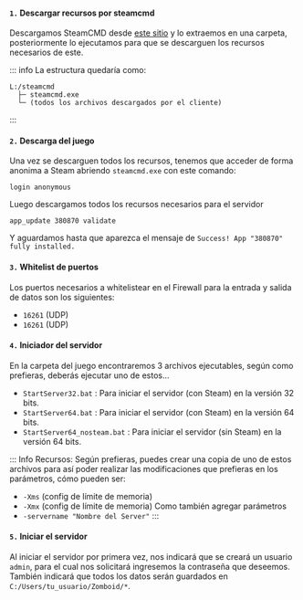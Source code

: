 #### `1.` Descargar recursos por steamcmd
Descargamos SteamCMD desde [este sitio](https://steamcdn-a.akamaihd.net/client/installer/steamcmd.zip) y lo extraemos en una carpeta, posteriormente lo ejecutamos para que se descarguen los recursos necesarios de este.

::: info La estructura quedaría como:
```
L:/steamcmd
  ├─ steamcmd.exe
  └─ (todos los archivos descargados por el cliente)
```
:::


#### `2.` Descarga del juego
Una vez se descarguen todos los recursos, tenemos que acceder de forma anonima a Steam abriendo `steamcmd.exe` con este comando:
```shell
login anonymous
```

Luego descargamos todos los recursos necesarios para el servidor
```shell
app_update 380870 validate
```
Y aguardamos hasta que aparezca el mensaje de `Success! App "380870" fully installed.`


#### `3.` Whitelist de puertos
Los puertos necesarios a whitelistear en el Firewall para la entrada y salida de datos son los siguientes:
- `16261` (UDP)
- `16261` (UDP)


#### `4.` Iniciador del servidor
En la carpeta del juego encontraremos 3 archivos ejecutables, según como prefieras, deberás ejecutar uno de estos...
- `StartServer32.bat` : Para iniciar el servidor (con Steam) en la versión 32 bits.
- `StartServer64.bat` : Para iniciar el servidor (con Steam) en la versión 64 bits.
- `StartServer64_nosteam.bat` : Para iniciar el servidor (sin Steam) en la versión 64 bits.

::: Info Recursos:
Según prefieras, puedes crear una copia de uno de estos archivos para así poder realizar las modificaciones que prefieras en los parámetros, cómo pueden ser:
- `-Xms` (config de límite de memoria)
- `-Xmx` (config de límite de memoria)
Como también agregar parámetros
- `-servername "Nombre del Server"`
:::


#### `5.` Iniciar el servidor
Al iniciar el servidor por primera vez, nos indicará que se creará un usuario `admin`, para el cual nos solicitará ingresemos la contraseña que deseemos. <br>
También indicará que todos los datos serán guardados en `C:/Users/tu_usuario/Zomboid/*`.